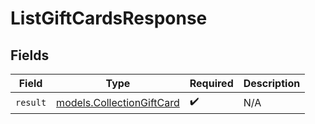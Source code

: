 # ListGiftCardsResponse


## Fields

| Field                                                        | Type                                                         | Required                                                     | Description                                                  |
| ------------------------------------------------------------ | ------------------------------------------------------------ | ------------------------------------------------------------ | ------------------------------------------------------------ |
| `result`                                                     | [models.CollectionGiftCard](../models/collectiongiftcard.md) | :heavy_check_mark:                                           | N/A                                                          |